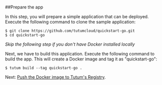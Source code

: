 ##Prepare the app

In this step, you will prepare a simple application that can be deployed. Execute the following command to clone the sample application:

```
$ git clone https://github.com/tutumcloud/quickstart-go.git
$ cd quickstart-go
```
*Skip the following step if you don't have Docker installed locally*

Next, we have to build this application. Execute the following command to build the app. This will create a Docker image and tag it as "quickstart-go": 

```
$ tutum build --tag quickstart-go .
```

Next: [Push the Docker image to Tutum's Registry](https://support.tutum.co/support/solutions/articles/5000559792).